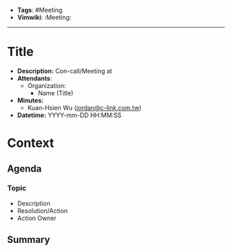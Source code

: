 - __Tags__: #Meeting
- __Vimwiki__: :Meeting:

---

# Title

- __Description:__ Con-call/Meeting at
- __Attendants__:
  - Organization:
    - Name (Title)
- __Minutes:__
  - Kuan-Hsien Wu (jordan@c-link.com.tw)
- __Datetime:__ YYYY-mm-DD HH:MM:SS

# Context

## Agenda

### Topic

- Description
- Resolution/Action
- Action Owner

## Summary
